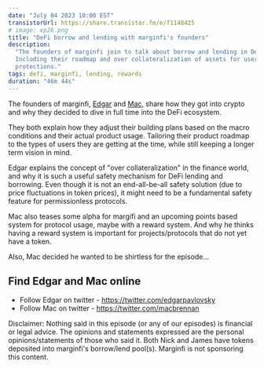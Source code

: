 ```yaml
---
date: "July 04 2023 10:00 EST"
transistorUrl: https://share.transistor.fm/e/f1148425
# image: ep26.png
title: "DeFi borrow and lending with marginfi's founders"
description:
  "The founders of marginfi join to talk about borrow and lending in DeFi.
  Including their roadmap and over collateralization of assets for user
  protections."
tags: defi, marginfi, lending, rewards
duration: "46m 44s"
---
```


The founders of marginfi, [Edgar](https://twitter.com/edgarpavlovsky) and
[Mac](https://twitter.com/macbrennan), share how they got into crypto and why
they decided to dive in full time into the DeFi ecosystem.

They both explain how they adjust their building plans based on the macro
conditions and their actual product usage. Tailoring their product roadmap to
the types of users they are getting at the time, while still keeping a longer
term vision in mind.

Edgar explains the concept of "over collateralization" in the finance world, and
why it is such a useful safety mechanism for DeFi lending and borrowing. Even
though it is not an end-all-be-all safety solution (due to price fluctuations in
token prices), it might need to be a fundamental safety feature for
permissionless protocols.

Mac also teases some alpha for margifi and an upcoming points based system for
protocol usage, maybe with a reward system. And why he thinks having a reward
system is important for projects/protocols that do not yet have a token.

Also, Mac decided he wanted to be shirtless for the episode...

## Find Edgar and Mac online

- Follow Edgar on twitter - https://twitter.com/edgarpavlovsky
- Follow Mac on twitter - https://twitter.com/macbrennan

Disclaimer: Nothing said in this episode (or any of our episodes) is financial
or legal advice. The opinions and statements expressed are the personal
opinions/statements of those who said it. Both Nick and James have tokens
deposited into marginfi's borrow/lend pool(s). Marginfi is not sponsoring this
content.
